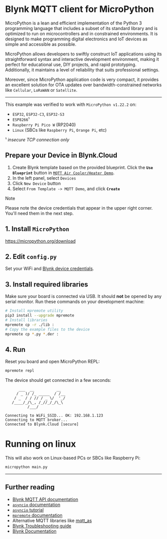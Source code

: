 
# Blynk MQTT client for MicroPython

MicroPython is a lean and efficient implementation of the Python 3 programming language
that includes a subset of its standard library and is optimized to run on microcontrollers
and in constrained environments. It is designed to make programming digital electronics and
IoT devices as simple and accessible as possible.

MicroPython allows developers to swiftly construct IoT applications using its straightforward
syntax and interactive development environment, making it perfect for educational use,
DIY projects, and rapid prototyping. Additionally, it maintains a level of reliability that
suits professional settings.

Moreover, since MicroPython application code is very compact, it provides an excellent solution
for OTA updates over bandwidth-constrained networks like `Cellular`, `LoRaWAN` or `Satellite`.

---

This example was verified to work with `MicroPython v1.22.2` on:

- `ESP32`, `ESP32-C3`, `ESP32-S3`
- `ESP8266`¹
- `Raspberry Pi Pico W` (RP2040)
- `Linux` (SBCs like `Raspberry Pi`, `Orange Pi`, etc)

¹ *insecure TCP connection only*

## Prepare your Device in Blynk.Cloud

1. Create Blynk template based on the provided blueprint. Click the **`Use Blueprint`** button in [`MQTT Air Cooler/Heater Demo`](https://blynk.cloud/dashboard/blueprints/Library/TMPL4zGiS1A7l).
2. In the left panel, select `Devices`
3. Click `New Device` button
4. Select `From Template -> MQTT Demo`, and click **`Create`**

> [!NOTE]
> Please note the device credentials that appear in the upper right corner. You'll need them in the next step.

## 1. Install `MicroPython`

https://micropython.org/download

## 2. Edit `config.py`

Set your WiFi and [Blynk device credentials](https://docs.blynk.io/en/getting-started/activating-devices/manual-device-activation#getting-auth-token).

## 3. Install required libraries

Make sure your board is connected via USB. It should **not** be opened by any serial monitor.
Run these commands on your development machine:

```sh
# Install mpremote utility
pip3 install --upgrade mpremote
# Install libraries
mpremote cp -r ./lib :
# Copy the example files to the device
mpremote cp *.py *.der :
```

## 4. Run

Reset you board and open MicroPython REPL:

```sh
mpremote repl
```

The device should get connected in a few seconds:

```log
      ___  __          __
     / _ )/ /_ _____  / /__
    / _  / / // / _ \/  '_/
   /____/_/\_, /_//_/_/\_\
          /___/

Connecting to WiFi_SSID... OK: 192.168.1.123
Connecting to MQTT broker...
Connected to Blynk.Cloud [secure]
```

# Running on linux

This will also work on Linux-based PCs or SBCs like Raspberry Pi:

```sh
micropython main.py
```

---

## Further reading

- [Blynk MQTT API documentation](https://docs.blynk.io/en/blynk.cloud-mqtt-api/device-mqtt-api)
- [`asyncio` documentation](https://docs.micropython.org/en/latest/library/asyncio.html)
- [`asyncio` tutorial](https://github.com/peterhinch/micropython-async/blob/master/v3/docs/TUTORIAL.md)
- [`mpremote` documentation](https://docs.micropython.org/en/latest/reference/mpremote.html)
- Alternative MQTT libraries like [mqtt_as](https://github.com/peterhinch/micropython-mqtt/tree/master/mqtt_as)
- [Blynk Troubleshooting guide](https://docs.blynk.io/en/troubleshooting/general-issues)
- [Blynk Documentation](https://docs.blynk.io/en)


